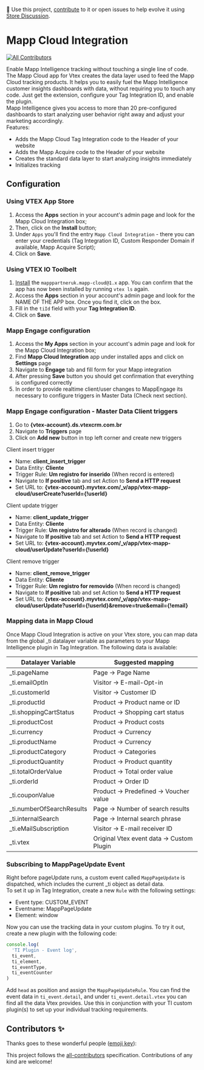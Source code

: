 📢 Use this project, [contribute](https://github.com/vtex-apps/mapp-cloud) to it or open issues to help evolve it using [Store Discussion](https://github.com/vtex-apps/store-discussion).

# Mapp Cloud Integration

<!-- DOCS-IGNORE:start -->
<!-- ALL-CONTRIBUTORS-BADGE:START - Do not remove or modify this section -->

[![All Contributors](https://img.shields.io/badge/all_contributors-0-orange.svg?style=flat-square)](#contributors-)

<!-- ALL-CONTRIBUTORS-BADGE:END -->
<!-- DOCS-IGNORE:end -->

Enable Mapp Intelligence tracking without touching a single line of code.  
The Mapp Cloud app for Vtex creates the data layer used to feed the Mapp Cloud tracking products. It helps you to easily fuel the Mapp Intelligence customer insights dashboards with data, without requiring you to touch any code. Just get the extension, configure your Tag Integration ID, and enable the plugin.  
Mapp Intelligence gives you access to more than 20 pre-configured dashboards to start analyzing user behavior right away and adjust your marketing accordingly.  
Features:

- Adds the Mapp Cloud Tag Integration code to the Header of your website
- Adds the Mapp Acquire code to the Header of your website
- Creates the standard data layer to start analyzing insights immediately
- Initializes tracking

## Configuration

### Using VTEX App Store

1. Access the **Apps** section in your account's admin page and look for the Mapp Cloud Integration box;
2. Then, click on the **Install** button;
3. Under `Apps` you'll find the entry `Mapp Cloud Integration` - there you can enter your credentials (Tag Integration ID, Custom Responder Domain if available, Mapp Acquire Script);
4. Click on **Save**.

### Using VTEX IO Toolbelt

1. [Install](https://vtex.io/docs/recipes/development/installing-an-app/) the `mapppartneruk.mapp-cloud@1.x` app. You can confirm that the app has now been installed by running `vtex ls` again.
2. Access the **Apps** section in your account's admin page and look for the NAME OF THE APP box. Once you find it, click on the box.
3. Fill in the `tiId` field with your **Tag Integration ID**.
4. Click on **Save**.

### Mapp Engage configuration

1. Access the **My Apps** section in your account's admin page and look for the Mapp Cloud Integration box;
2. Find **Mapp Cloud Integration** app under installed apps and click on **Settings** page
3. Navigate to **Engage** tab and fill form for your Mapp integration
4. After pressing **Save** button you should get confirmation that everything is configured correctly
5. In order to provide realtime client/user changes to MappEngage its necessary to configure triggers in Master Data (Check next section).

### Mapp Engage configuration - Master Data Client triggers

1. Go to **{vtex-account}.ds.vtexcrm.com.br**
2. Navigate to **Triggers** page
3. Click on **Add new** button in top left corner and create new triggers

Client insert trigger

- Name: **client_insert_trigger**
- Data Entity: **Cliente**
- Trigger Rule: **Um registro for inserido** (When record is entered)
- Navigate to **If positive** tab and set Action to **Send a HTTP request**
- Set URL to: **{vtex-account}.myvtex.com/\_v/app/vtex-mapp-cloud/userCreate?userId={!userId}**

Client update trigger

- Name: **client_update_trigger**
- Data Entity: **Cliente**
- Trigger Rule: **Um registro for alterado** (When record is changed)
- Navigate to **If positive** tab and set Action to **Send a HTTP request**
- Set URL to: **{vtex-account}.myvtex.com/\_v/app/vtex-mapp-cloud/userUpdate?userId={!userId}**

Client remove trigger

- Name: **client_remove_trigger**
- Data Entity: **Cliente**
- Trigger Rule: **Um registro for removido** (When record is changed)
- Navigate to **If positive** tab and set Action to **Send a HTTP request**
- Set URL to: **{vtex-account}.myvtex.com/\_v/app/vtex-mapp-cloud/userUpdate?userId={!userId}&remove=true&email={!email}**

### Mapping data in Mapp Cloud

Once Mapp Cloud Integration is active on your Vtex store, you can map data from the global \_ti datalayer variable as parameters to your Mapp Intelligence plugin in Tag Integration.
The following data is available:

| Datalayer Variable         | Suggested mapping                                |
| -------------------------- | ------------------------------------------------ |
| \_ti.pageName              | Page &#8594; Page Name                           |
| \_ti.emailOptIn            | Visitor &#8594; E-mail-Opt-in                    |
| \_ti.customerId            | Visitor &#8594; Customer ID                      |
| \_ti.productId             | Product &#8594; Product name or ID               |
| \_ti.shoppingCartStatus    | Product &#8594; Shopping cart status             |
| \_ti.productCost           | Product &#8594; Product costs                    |
| \_ti.currency              | Product &#8594; Currency                         |
| \_ti.productName           | Product &#8594; Currency                         |
| \_ti.productCategory       | Product &#8594; Categories                       |
| \_ti.productQuantity       | Product &#8594; Product quantity                 |
| \_ti.totalOrderValue       | Product &#8594; Total order value                |
| \_ti.orderId               | Product &#8594; Order ID                         |
| \_ti.couponValue           | Product &#8594; Predefined &#8594; Voucher value |
| \_ti.numberOfSearchResults | Page &#8594; Number of search results            |
| \_ti.internalSearch        | Page &#8594; Internal search phrase              |
| \_ti.eMailSubscription     | Visitor &#8594; E-mail receiver ID               |
| \_ti.vtex                  | Original Vtex event data &#8594; Custom Plugin   |

### Subscribing to MappPageUpdate Event

Right before pageUpdate runs, a custom event called `MappPageUpdate` is dispatched, which includes the current \_ti object as detail data.  
To set it up in Tag Integration, create a new `Rule` with the following settings:

- Event type: CUSTOM_EVENT
- Eventname: MappPageUpdate
- Element: window

Now you can use the tracking data in your custom plugins.
To try it out, create a new plugin with the following code:

```javascript
console.log(
  'TI Plugin - Event log',
  ti_event,
  ti_element,
  ti_eventType,
  ti_eventCounter
)
```

Add `head` as position and assign the `MappPageUpdateRule`.
You can find the event data in `ti_event.detail`, and under `ti_event.detail.vtex` you can find all the data Vtex provides. Use this in conjunction with your TI custom plugin(s) to set up your individual tracking requirements.

<!-- DOCS-IGNORE:start -->

## Contributors ✨

Thanks goes to these wonderful people ([emoji key](https://allcontributors.org/docs/en/emoji-key)):

<!-- ALL-CONTRIBUTORS-LIST:START - Do not remove or modify this section -->
<!-- prettier-ignore-start -->
<!-- markdownlint-disable -->
<!-- markdownlint-enable -->
<!-- prettier-ignore-end -->

<!-- ALL-CONTRIBUTORS-LIST:END -->

This project follows the [all-contributors](https://github.com/all-contributors/all-contributors) specification. Contributions of any kind are welcome!

<!-- DOCS-IGNORE:end -->
